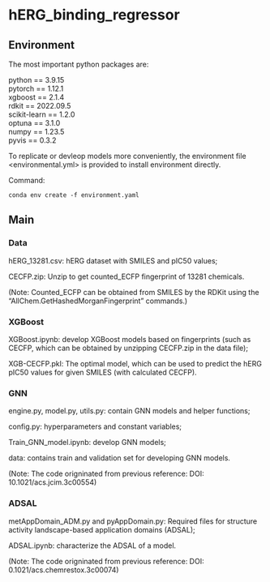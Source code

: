 # hERG_binding_regressor   
## Environment

The most important python packages are:   

python == 3.9.15   
pytorch == 1.12.1   
xgboost == 2.1.4   
rdkit == 2022.09.5   
scikit-learn == 1.2.0   
optuna == 3.1.0   
numpy == 1.23.5   
pyvis == 0.3.2   

To replicate or devleop models more conveniently, the environment file <environmental.yml> is provided to install environment directly.    

Command:   

```
conda env create -f environment.yaml
```   


## Main

### Data   
   hERG_13281.csv: hERG dataset with SMILES and pIC50 values;
   
   CECFP.zip: Unzip to get counted_ECFP fingerprint of 13281 chemicals.

   (Note: Counted_ECFP can be obtained from SMILES by the RDKit using the “AllChem.GetHashedMorganFingerprint” commands.)

### XGBoost  
   XGBoost.ipynb: develop XGBoost models based on fingerprints (such as CECFP, which can be obtained by unzipping CECFP.zip in the data file);  
   
   XGB-CECFP.pkl: The optimal model, which can be used to predict the hERG pIC50 values for given SMILES (with calculated CECFP).      

### GNN     
   engine.py, model.py, utils.py: contain GNN models and helper functions;
   
   config.py: hyperparameters and constant variables;
   
   Train_GNN_model.ipynb: develop GNN models;
   
   data: contains train and validation set for developing GNN models.
   
   (Note: The code origninated from previous reference: DOI: 10.1021/acs.jcim.3c00554)
        
        
        
        
        
        
        
        
        
        
        
           
### ADSAL   
   metAppDomain_ADM.py and pyAppDomain.py: Required files for structure activity landscape-based application domains (ADSAL);   
   
   ADSAL.ipynb: characterize the ADSAL of a model.   
   
   (Note: The code origninated from previous reference: DOI: 0.1021/acs.chemrestox.3c00074)
        
        
        
        
        
        
        
        
        
        
        
        
        
        
        
        
        
        
        
        
        
        
        
        
        
        
        
        
        
        
        
        
        
        




